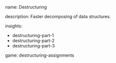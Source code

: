 name: Destructuring

description: Faster decomposing of data structures.

insights:
  - destructuring-part-1
  - destructuring-part-2
  - destructuring-part-3

game: destructuring-assignments